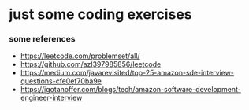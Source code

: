 # just some coding exercises

### some references
* https://leetcode.com/problemset/all/
* https://github.com/azl397985856/leetcode
* https://medium.com/javarevisited/top-25-amazon-sde-interview-questions-cfe0ef70ba9e
* https://igotanoffer.com/blogs/tech/amazon-software-development-engineer-interview
